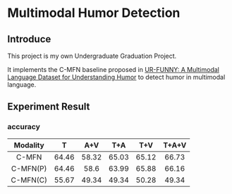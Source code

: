 # Multimodal Humor Detection

## Introduce

This project is my own Undergraduate Graduation Project.

It implements the C-MFN baseline proposed in [UR-FUNNY: A Multimodal Language Dataset for Understanding Humor](https://www.aclweb.org/anthology/D19-1211) to detect humor in multimodal language.

## Experiment Result

### accuracy

| Modality |   T   |  A+V  |  T+A  |  T+V  | T+A+V |
| :------: | :---: | :---: | :---: | :---: | :---: |
|  C-MFN   | 64.46 | 58.32 | 65.03 | 65.12 | 66.73 |
| C-MFN(P) | 64.46 | 58.6  | 63.99 | 65.88 | 66.16 |
| C-MFN(C) | 55.67 | 49.34 | 49.34 | 50.28 | 49.34 |
